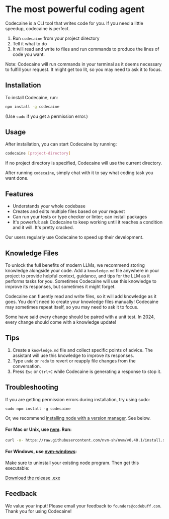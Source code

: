 # The most powerful coding agent

Codecaine is a CLI tool that writes code for you. If you need a little speedup, codecaine is perfect.

1. Run `codecaine` from your project directory
2. Tell it what to do
3. It will read and write to files and run commands to produce the lines of code you want.

Note: Codecaine will run commands in your terminal as it deems necessary to fulfill your request. It might get too lit, so you may need to ask it to focus.

## Installation

To install Codecaine, run:

```bash
npm install -g codecaine
```

(Use `sudo` if you get a permission error.)

## Usage

After installation, you can start Codecaine by running:

```bash
codecaine [project-directory]
```

If no project directory is specified, Codecaine will use the current directory.

After running `codecaine`, simply chat with it to say what coding task you want done.

## Features

- Understands your whole codebase
- Creates and edits multiple files based on your request
- Can run your tests or type checker or linter; can install packages
- It's powerful: ask Codecaine to keep working until it reaches a condition and it will. It's pretty cracked.

Our users regularly use Codecaine to speed up their development.

## Knowledge Files

To unlock the full benefits of modern LLMs, we recommend storing knowledge alongside your code. Add a `knowledge.md` file anywhere in your project to provide helpful context, guidance, and tips for the LLM as it performs tasks for you. Sometimes Codecaine will use this knowledge to improve its responses, but sometimes it might forget.

Codecaine can fluently read and write files, so it will add knowledge as it goes. You don't need to create your knowledge files manually! Codecaine may sometimes repeat itself, so you may need to ask it to focus.

Some have said every change should be paired with a unit test. In 2024, every change should come with a knowledge update!

## Tips

1. Create a `knowledge.md` file and collect specific points of advice. The assistant will use this knowledge to improve its responses.
2. Type `undo` or `redo` to revert or reapply file changes from the conversation.
3. Press `Esc` or `Ctrl+C` while Codecaine is generating a response to stop it.

## Troubleshooting

If you are getting permission errors during installation, try using sudo:

```
sudo npm install -g codecaine
```

Or, we recommend [installing node with a version manager](https://docs.npmjs.com/downloading-and-installing-node-js-and-npm). See below.

#### For Mac or Unix, use [nvm](https://docs.npmjs.com/downloading-and-installing-node-js-and-npm). Run:

```bash
curl -o- https://raw.githubusercontent.com/nvm-sh/nvm/v0.40.1/install.sh | bash
```

#### For Windows, use [nvm-windows](https://github.com/coreybutler/nvm-windows):

Make sure to uninstall your existing node program. Then get this executable:

[Download the release .exe](https://github.com/coreybutler/nvm-windows/releases)

## Feedback

We value your input! Please email your feedback to `founders@codebuff.com`. Thank you for using Codecaine!
